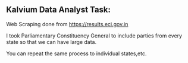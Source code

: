 Kalvium Data Analyst Task:
--------------------------

Web Scraping done from https://results.eci.gov.in

I took Parliamentary Constituency General to include parties from every state so that we can have large data.

You can repeat the same process to individual states,etc.
